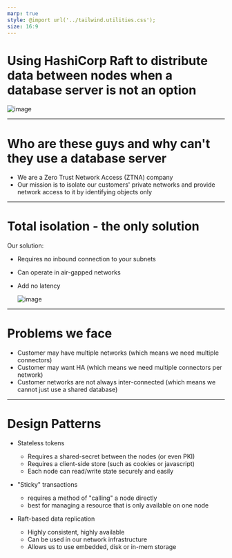 ```yaml
---
marp: true
style: @import url('../tailwind.utilities.css');
size: 16:9
---
```

<!-- _class: lead -->
# Using HashiCorp Raft to distribute data between nodes when a database server is not an option
![image](https://github.com/avivklas/talks/assets/6282578/762747e0-46b4-4d38-b006-c857ebfa6db2)

---

# Who are these guys and why can't they use a database server
- We are a Zero Trust Network Access (ZTNA) company
- Our mission is to isolate our customers' private networks and provide network access to it by identifying objects only

---

# Total isolation - the only solution
Our solution:
- Requires no inbound connection to your subnets
- Can operate in air-gapped networks
- Add no latency

  ![image](https://github.com/avivklas/talks/assets/6282578/3e97de60-aceb-43de-bf9e-4abebb1e1d88)


---

# Problems we face
- Customer may have multiple networks (which means we need multiple connectors)
- Customer may want HA (which means we need multiple connectors per network)
- Customer networks are not always inter-connected (which means we cannot just use a shared database)

---

# Design Patterns
- Stateless tokens 
  - Requires a shared-secret between the nodes (or even PKI)
  - Requires a client-side store (such as cookies or javascript)
  - Each node can read/write state securely and easily
  
  
- "Sticky" transactions
  - requires a method of "calling" a node directly
  - best for managing a resource that is only available on one node
 
- Raft-based data replication
  - Highly consistent, highly available
  - Can be used in our network infrastructure
  - Allows us to use embedded, disk or in-mem storage
